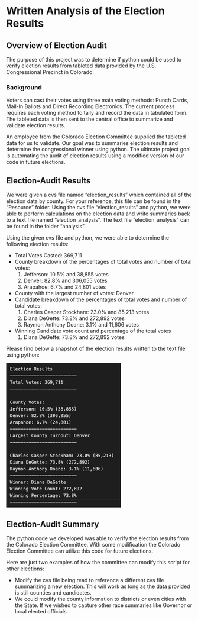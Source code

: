 # Written Analysis of the Election Results

## Overview of Election Audit

The purpose of this project was to determine if python could be used to verify election results from tableted data provided by the U.S. Congressional Precinct in Colorado.  

### Background
Voters can cast their votes using three main voting methods: Punch Cards, Mail-In Ballots and Direct Recording Electronics. The current process requires each voting method to tally and record the data in tabulated form. The tableted data is then sent to the central office to summarize and validate election results. 

An employee from the Colorado Election Committee supplied the tableted data for us to validate. Our goal was to summaries election results and determine the congressional winner using python.  The ultimate project goal is automating the audit of election results using a modified version of our code in future elections. 

## Election-Audit Results
We were given a cvs file named “election_results” which contained all of the election data by county.  For your reference, this file can be found in the “Resource” folder. Using the cvs file “election_results” and python, we were able to perform calculations on the election data and write summaries back to a text file named “election_analysis”.  The text file “election_analysis” can be found in the folder “analysis”.  

Using the given cvs file and python, we were able to determine the following election results: 
* Total Votes Casted: 369,711
* County breakdown of the percentages of total votes and number of total votes:
	1. Jefferson: 10.5% and 38,855 votes
	2. Denver: 82.8% and 306,055 votes
	3. Arapahoe: 6.7% and 24,801 votes
* County with the largest number of votes: Denver
* Candidate breakdown of the percentages of total votes and number of total votes:
	1. Charles Casper Stockham: 23.0% and 85,213 votes
	2. Diana DeGette: 73.8% and 272,892 votes
	3. Raymon Anthony Doane: 3.1% and 11,606 votes			
* Winning Candidate vote count and percentage of the total votes
	1. Diana DeGette: 73.8% and 272,892 votes

Please find below a snapshot of the election results written to the text file using python: 


![](Resources/Election%20Result%20SnapShot.png)




## Election-Audit Summary
The python code we developed was able to verify the election results from the Colorado Election Committee.  With some modification the Colorado Election Committee can utilize this code for future elections.   

Here are just two examples of how the committee can modify this script for other elections:
* Modify the cvs file being read to reference a different cvs file summarizing a new election. This will work as long as the data provided is still counties and candidates. 
* We could modify the county information to districts or even cities with the State. If we wished to capture other race summaries like Governor or local elected officials.  



